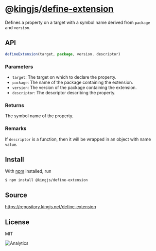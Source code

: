# @[kingjs][@kingjs]/[define-extension][ns0]
Defines a property on a target with a symbol name  derived from `package` and `version`.

## API
```ts
defineExtension(target, package, version, descriptor)
```

### Parameters
- `target`: The target on which to declare the property.
- `package`: The name of the package containing the extension.
- `version`: The version of the package containing the extension.
- `descriptor`: The descriptor describing the property.
### Returns
The symbol name of the property.
### Remarks
If `descriptor` is a function, then it will be wrapped in an  object with name `value`.

## Install
With [npm](https://npmjs.org/) installed, run
```
$ npm install @kingjs/define-extension
```

## Source
https://repository.kingjs.net/define-extension
## License
MIT

![Analytics](https://analytics.kingjs.net/define-extension)

[@kingjs]: https://www.npmjs.com/package/kingjs
[ns0]: https://www.npmjs.com/package/@kingjs/define-extension

